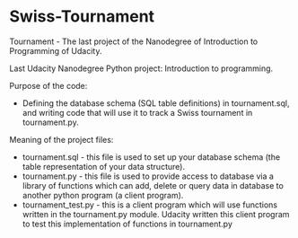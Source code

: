 # Swiss-Tournament
Tournament - The last project of the Nanodegree of Introduction to Programming of Udacity.

Last Udacity Nanodegree Python project: Introduction to programming.

Purpose of the code:

- Defining the database schema (SQL table definitions) in tournament.sql, and writing code that will use it to track a Swiss tournament in tournament.py.

Meaning of the project files:

- tournament.sql  - this file is used to set up your database schema (the table representation of your data structure).
- tournament.py - this file is used to provide access to database via a library of functions which can add, delete or query data in database to another python program (a client program).
- tournament_test.py - this is a client program which will use functions written in the tournament.py module. Udacity written this client program to test this implementation of functions in tournament.py
